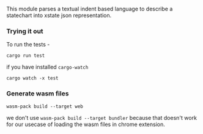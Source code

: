 This module parses a textual indent based language to describe a statechart into
xstate json representation.

### Trying it out

To run the tests - 

```
cargo run test
```

if you have installed `cargo-watch`

```
cargo watch -x test
```

### Generate wasm files

```
wasm-pack build --target web
```

we don't use `wasm-pack build --target bundler` because that doesn't work for
our usecase of loading the wasm files in chrome extension.
